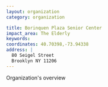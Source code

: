 ```yaml
---
layout: organization
category: organization

title: Borinquen Plaza Senior Center
impact_area: The Elderly
keywords: 
coordinates: 40.70398,-73.94338
address: |
  80 Seigel Street
  Brooklyn NY 11206
---
```

Organization's overview
